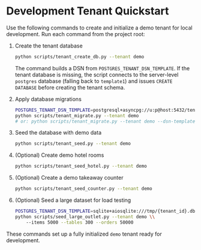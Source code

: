 # Development Tenant Quickstart

Use the following commands to create and initialize a demo tenant for local development.
Run each command from the project root:

1. Create the tenant database
   ```bash
   python scripts/tenant_create_db.py --tenant demo
   ```
   The command builds a DSN from ``POSTGRES_TENANT_DSN_TEMPLATE``. If the tenant
   database is missing, the script connects to the server-level ``postgres``
   database (falling back to ``template1``) and issues ``CREATE DATABASE`` before
   creating the tenant schema.

2. Apply database migrations
   ```bash
   POSTGRES_TENANT_DSN_TEMPLATE=postgresql+asyncpg://u:p@host:5432/tenant_{tenant_id} \
   python scripts/tenant_migrate.py --tenant demo
   # or: python scripts/tenant_migrate.py --tenant demo --dsn-template 'postgresql+asyncpg://u:p@host:5432/tenant_{tenant_id}'
   ```
3. Seed the database with demo data
   ```bash
   python scripts/tenant_seed.py --tenant demo
   ```

4. (Optional) Create demo hotel rooms
   ```bash
   python scripts/tenant_seed_hotel.py --tenant demo
   ```

5. (Optional) Create a demo takeaway counter
   ```bash
   python scripts/tenant_seed_counter.py --tenant demo
   ```

6. (Optional) Seed a large dataset for load testing
   ```bash
   POSTGRES_TENANT_DSN_TEMPLATE=sqlite+aiosqlite:///tmp/{tenant_id}.db \\
   python scripts/seed_large_outlet.py --tenant demo \\
       --items 5000 --tables 300 --orders 50000

   ```

These commands set up a fully initialized `demo` tenant ready for development.
